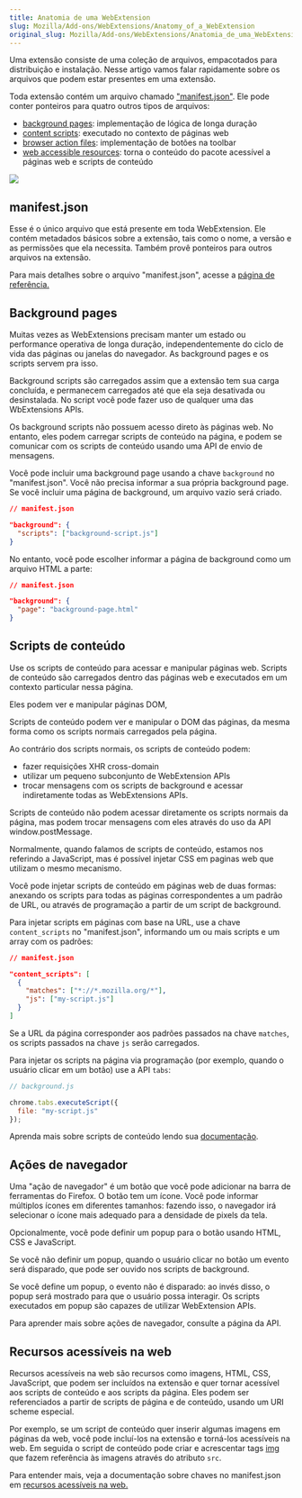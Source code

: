 ```yaml
---
title: Anatomia de uma WebExtension
slug: Mozilla/Add-ons/WebExtensions/Anatomy_of_a_WebExtension
original_slug: Mozilla/Add-ons/WebExtensions/Anatomia_de_uma_WebExtension
---
```

Uma extensão consiste de uma coleção de arquivos, empacotados para distribuição e instalação. Nesse artigo vamos falar rapidamente sobre os arquivos que podem estar presentes em uma extensão.

Toda extensão contém um arquivo chamado ["manifest.json"](/pt-BR/Add-ons/WebExtensions/Anatomy_of_a_WebExtension#manifest.json). Ele pode conter ponteiros para quatro outros tipos de arquivos:

- [background pages](/pt-BR/Add-ons/WebExtensions/Anatomy_of_a_WebExtension#Background_pages): implementação de lógica de longa duração
- [content scripts](/pt-BR/Add-ons/WebExtensions/Anatomy_of_a_WebExtension#Content_scripts): executado no contexto de páginas web
- [browser action files](/pt-BR/Add-ons/WebExtensions/Anatomy_of_a_WebExtension#Browser_actions): implementação de botões na toolbar
- [web accessible resources](/pt-BR/Add-ons/WebExtensions/Anatomy_of_a_WebExtension#Web_accessible_resources): torna o conteúdo do pacote acessível a páginas web e scripts de conteúdo

![](https://mdn.mozillademos.org/files/11465/webextension-anatomy.svg)

## manifest.json

Esse é o único arquivo que está presente em toda WebExtension. Ele contém metadados básicos sobre a extensão, tais como o nome, a versão e as permissões que ela necessita. Também provê ponteiros para outros arquivos na extensão.

Para mais detalhes sobre o arquivo "manifest.json", acesse a [página de referência.](/pt-BR/Add-ons/WebExtensions/manifest.json)

## Background pages

Muitas vezes as WebExtensions precisam manter um estado ou performance operativa de longa duração, independentemente do ciclo de vida das páginas ou janelas do navegador. As background pages e os scripts servem pra isso.

Background scripts são carregados assim que a extensão tem sua carga concluída, e permanecem carregados até que ela seja desativada ou desinstalada. No script você pode fazer uso de qualquer uma das WbExtensions APIs.

Os background scripts não possuem acesso direto às páginas web. No entanto, eles podem carregar scripts de conteúdo na página, e podem se comunicar com os scripts de conteúdo usando uma API de envio de mensagens.

Você pode incluir uma background page usando a chave `background` no "manifest.json". Você não precisa informar a sua própria background page. Se você incluir uma página de background, um arquivo vazio será criado.

```json
// manifest.json

"background": {
  "scripts": ["background-script.js"]
}
```

No entanto, você pode escolher informar a página de background como um arquivo HTML a parte:

```json
// manifest.json

"background": {
  "page": "background-page.html"
}
```

## Scripts de conteúdo

Use os scripts de conteúdo para acessar e manipular páginas web. Scripts de conteúdo são carregados dentro das páginas web e executados em um contexto particular nessa página.

Eles podem ver e manipular páginas DOM,

Scripts de conteúdo podem ver e manipular o DOM das páginas, da mesma forma como os scripts normais carregados pela página.

Ao contrário dos scripts normais, os scripts de conteúdo podem:

- fazer requisições XHR cross-domain
- utilizar um pequeno subconjunto de WebExtension APIs
- trocar mensagens com os scripts de background e acessar indiretamente todas as WebExtensions APIs.

Scripts de conteúdo não podem acessar diretamente os scripts normais da página, mas podem trocar mensagens com eles através do uso da API window\.postMessage.

Normalmente, quando falamos de scripts de conteúdo, estamos nos referindo a JavaScript, mas é possível injetar CSS em paginas web que utilizam o mesmo mecanismo.

Você pode injetar scripts de conteúdo em páginas web de duas formas: anexando os scripts para todas as páginas correspondentes a um padrão de URL, ou através de programação a partir de um script de background.

Para injetar scripts em páginas com base na URL, use a chave `content_scripts` no "manifest.json", informando um ou mais scripts e um array com os padrões:

```json
// manifest.json

"content_scripts": [
  {
    "matches": ["*://*.mozilla.org/*"],
    "js": ["my-script.js"]
  }
]
```

Se a URL da página corresponder aos padrões passados na chave `matches`, os scripts passados na chave `js` serão carregados.

Para injetar os scripts na página via programação (por exemplo, quando o usuário clicar em um botão) use a API `tabs`:

```js
// background.js

chrome.tabs.executeScript({
  file: "my-script.js"
});
```

Aprenda mais sobre scripts de conteúdo lendo sua [documentação](/pt-BR/Add-ons/SDK/Guides/Content_Scripts).

## Ações de navegador

Uma "ação de navegador" é um botão que você pode adicionar na barra de ferramentas do Firefox. O botão tem um ícone. Você pode informar múltiplos ícones em diferentes tamanhos: fazendo isso, o navegador irá selecionar o ícone mais adequado para a densidade de pixels da tela.

Opcionalmente, você pode definir um popup para o botão usando HTML, CSS e JavaScript.

Se você não definir um popup, quando o usuário clicar no botão um evento será disparado, que pode ser ouvido nos scripts de background.

Se você define um popup, o evento não é disparado: ao invés disso, o popup será mostrado para que o usuário possa interagir. Os scripts executados em popup são capazes de utilizar WebExtension APIs.

Para aprender mais sobre ações de navegador, consulte a página da API.

## Recursos acessíveis na web

Recursos acessíveis na web são recursos como imagens, HTML, CSS, JavaScript, que podem ser incluídos na extensão e quer tornar acessível aos scripts de conteúdo e aos scripts da página. Eles podem ser referenciados a partir de scripts de página e de conteúdo, usando um URI scheme especial.

Por exemplo, se um script de conteúdo quer inserir algumas imagens em páginas da web, você pode incluí-los na extensão e torná-los acessíveis na web. Em seguida o script de conteúdo pode criar e acrescentar tags [img](/pt-BR/docs/Web/HTML/Element/img) que fazem referência às imagens através do atributo `src`.

Para entender mais, veja a documentação sobre chaves no manifest.json em [recursos acessíveis na web.](/pt-BR/docs/Mozilla/Add-ons/WebExtensions/manifest.json/web_accessible_resources)
